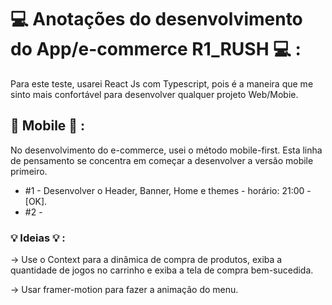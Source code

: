 # :computer: Anotações do desenvolvimento do App/e-commerce R1_RUSH :computer: :

Para este teste, usarei React Js com Typescript, pois é a maneira que me sinto mais confortável para desenvolver qualquer projeto Web/Mobie.

## :iphone: Mobile :iphone: :

No desenvolvimento do e-commerce, usei o método mobile-first. Esta linha de pensamento se concentra em começar a desenvolver a versão mobile primeiro. 

* #1 - Desenvolver o Header, Banner, Home e themes - horário: 21:00 - [OK].
* #2 - 

### :bulb: Ideias :bulb: : 

-> Use o Context para a dinâmica de compra de produtos, exiba a quantidade de jogos no carrinho e exiba a tela de compra bem-sucedida.

-> Usar framer-motion para fazer a animação do menu.
